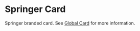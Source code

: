 # Springer Card

Springer branded card. See [Global Card](https://github.com/springernature/frontend-global-toolkit/tree/master/packages/global-card) for more information.
